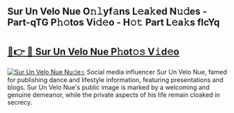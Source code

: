 ## Sur Un Velo Nue O𝚗𝚕yf𝚊ns L𝚎a𝚔ed N𝚞𝚍es - Part-qTG P𝚑𝚘tos Vi𝚍𝚎o - H𝚘𝚝 Part L𝚎a𝚔s fIcYq

# <h2><a href="http://kf806p.oniu.top/?m=Sur+Un+Velo+Nue">🔗👉 🔴 Sur Un Velo Nue P𝚑ot𝚘𝚜 V𝚒d𝚎o</a></h2>

[![Sur Un Velo Nue Nu𝚍e𝚜](https://i.imgur.com/0qMVB7G.gif)](http://kf806p.oniu.top/?m=Sur+Un+Velo+Nue)
Social media influencer Sur Un Velo Nue, famed for publishing dance and lifestyle information, featuring presentations and blogs. Sur Un Velo Nue's public image is marked by a welcoming and genuine demeanor, while the private aspects of his life remain cloaked in secrecy.  
